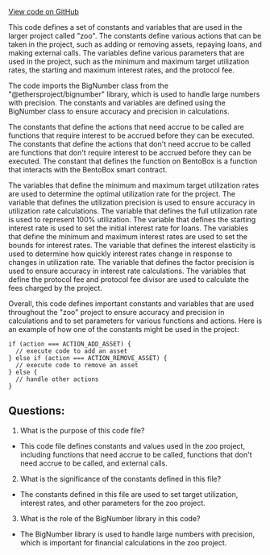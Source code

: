 [View code on GitHub](zoo-labs/zoo/blob/master/zdk/src/constants/kashi.ts)

This code defines a set of constants and variables that are used in the larger project called "zoo". The constants define various actions that can be taken in the project, such as adding or removing assets, repaying loans, and making external calls. The variables define various parameters that are used in the project, such as the minimum and maximum target utilization rates, the starting and maximum interest rates, and the protocol fee.

The code imports the BigNumber class from the "@ethersproject/bignumber" library, which is used to handle large numbers with precision. The constants and variables are defined using the BigNumber class to ensure accuracy and precision in calculations.

The constants that define the actions that need accrue to be called are functions that require interest to be accrued before they can be executed. The constants that define the actions that don't need accrue to be called are functions that don't require interest to be accrued before they can be executed. The constant that defines the function on BentoBox is a function that interacts with the BentoBox smart contract.

The variables that define the minimum and maximum target utilization rates are used to determine the optimal utilization rate for the project. The variable that defines the utilization precision is used to ensure accuracy in utilization rate calculations. The variable that defines the full utilization rate is used to represent 100% utilization. The variable that defines the starting interest rate is used to set the initial interest rate for loans. The variables that define the minimum and maximum interest rates are used to set the bounds for interest rates. The variable that defines the interest elasticity is used to determine how quickly interest rates change in response to changes in utilization rate. The variable that defines the factor precision is used to ensure accuracy in interest rate calculations. The variables that define the protocol fee and protocol fee divisor are used to calculate the fees charged by the project.

Overall, this code defines important constants and variables that are used throughout the "zoo" project to ensure accuracy and precision in calculations and to set parameters for various functions and actions. Here is an example of how one of the constants might be used in the project:

```
if (action === ACTION_ADD_ASSET) {
  // execute code to add an asset
} else if (action === ACTION_REMOVE_ASSET) {
  // execute code to remove an asset
} else {
  // handle other actions
}
```
## Questions: 
 1. What is the purpose of this code file?
- This code file defines constants and values used in the zoo project, including functions that need accrue to be called, functions that don't need accrue to be called, and external calls.

2. What is the significance of the constants defined in this file?
- The constants defined in this file are used to set target utilization, interest rates, and other parameters for the zoo project.

3. What is the role of the BigNumber library in this code?
- The BigNumber library is used to handle large numbers with precision, which is important for financial calculations in the zoo project.